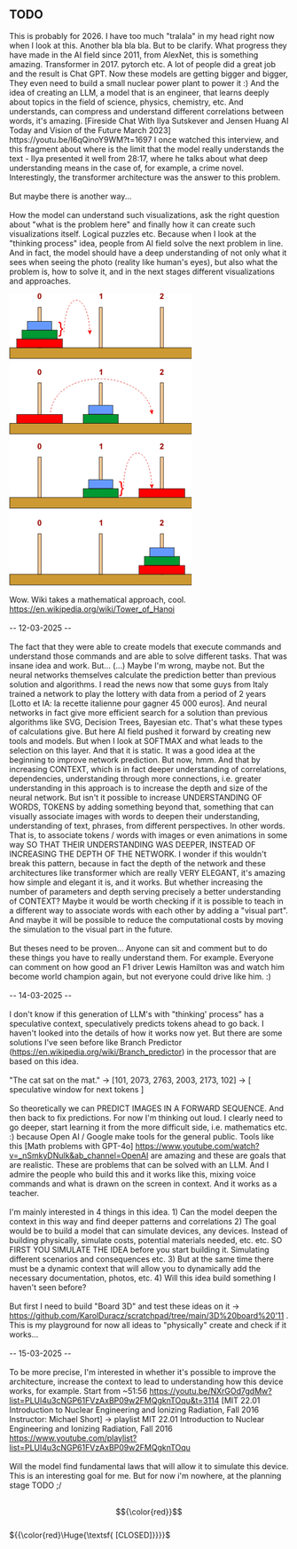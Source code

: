 <h2>TODO</h2>
This is probably for 2026. I have too much "tralala" in my head right now when I look at this. Another bla bla bla. But to be clarify. What progress they have made in the AI ​​field since 2011, from AlexNet, this is something amazing. Transformer in 2017. pytorch etc. A lot of people did a great job and the result is Chat GPT. Now these models are getting bigger and bigger, They even need to build a small nuclear power plant to power it :) And the idea of ​​creating an LLM, a model that is an engineer, that learns deeply about topics in the field of science, physics, chemistry, etc. And understands, can compress and understand different correlations between words, it's amazing. [Fireside Chat With Ilya Sutskever and Jensen Huang AI Today and Vision of the Future March 2023] https://youtu.be/I6qQinoY9WM?t=1697 I once watched this interview, and this fragment about where is the limit that the model really understands the text - Ilya presented it well from 28:17, where he talks about what deep understanding means in the case of, for example, a crime novel. Interestingly, the transformer architecture was the answer to this problem.
<br /><br />
But maybe there is another way...
<br /><br />
How the model can understand such visualizations, ask the right question about "what is the problem here" and finally how it can create such visualizations itself. Logical puzzles etc. Because when I look at the "thinking process" idea, people from AI field solve the next problem in line. And in fact, the model should have a deep understanding of not only what it sees when seeing the photo (reality like human's eyes), but also what the problem is, how to solve it, and in the next stages different visualizations and approaches.

![dump](https://github.com/KarolDuracz/scratchpad/blob/main/MachineLearning/ML%20with%20EurekaLabs/03-03-2025%20-%20Hanoi%20Tower/1005_08.gif?raw=true)

Wow. Wiki takes a mathematical approach, cool. https://en.wikipedia.org/wiki/Tower_of_Hanoi
<br /><br />
-- 12-03-2025 -- 
<br /><br />
The fact that they were able to create models that execute commands and understand those commands and are able to solve different tasks. That was insane idea and work. But... (...) Maybe I'm wrong, maybe not. But the neural networks themselves calculate the prediction better than previous solution and algorithms. I read the news now that some guys from Italy trained a network to play the lottery with data from a period of 2 years [Lotto et IA: la recette italienne pour gagner 45 000 euros]. And neural networks in fact give more efficient search for a solution than previous algorithms like SVG, Decision Trees, Bayesian etc. That's what these types of calculations give. But here AI field pushed it forward by creating new tools and models. But when I look at SOFTMAX and what leads to the selection on this layer. And that it is static. It was a good idea at the beginning to improve network prediction. But now, hmm. And that by increasing CONTEXT, which is in fact deeper understanding of correlations, dependencies, understanding through more connections, i.e. greater understanding in this approach is to increase the depth and size of the neural network. But isn't it possible to increase UNDERSTANDING OF WORDS, TOKENS by adding something beyond that, something that can visually associate images with words to deepen their understanding, understanding of text, phrases, from different perspectives. In other words. That is, to associate tokens / words with images or even animations in some way SO THAT THEIR UNDERSTANDING WAS DEEPER, INSTEAD OF INCREASING THE DEPTH OF THE NETWORK. I wonder if this wouldn't break this pattern, because in fact the depth of the network and these architectures like transformer which are really VERY ELEGANT, it's amazing how simple and elegant it is, and it works. But whether increasing the number of parameters and depth serving precisely a better understanding of CONTEXT? Maybe it would be worth checking if it is possible to teach in a different way to associate words with each other by adding a "visual part". And maybe it will be possible to reduce the computational costs by moving the simulation to the visual part in the future.
<br /><br />
But theses need to be proven...  Anyone can sit and comment but to do these things you have to really understand them. For example. Everyone can comment on how good an F1 driver Lewis Hamilton was and watch him become world champion again, but not everyone could drive like him. :) 
<br /><br />
-- 14-03-2025 -- 
<br /><br />
I don't know if this generation of LLM's with "thinking' process" has a speculative context, speculatively predicts tokens ahead to go back. I haven't looked into the details of how it works now yet. But there are some solutions I've seen before like Branch Predictor (https://en.wikipedia.org/wiki/Branch_predictor) in the processor that are based on this idea. 
<br /><br />
"The cat sat on the mat." → [101, 2073, 2763, 2003, 2173, 102] → [ speculative window for next tokens ]
<br /><br />
So theoretically we can PREDICT IMAGES IN A FORWARD SEQUENCE. And then back to fix predictions. For now I'm thinking out loud. I clearly need to go deeper, start learning it from the more difficult side, i.e. mathematics etc. :) because Open AI / Google make tools for the general public. Tools like this [Math problems with GPT-4o] https://www.youtube.com/watch?v=_nSmkyDNulk&ab_channel=OpenAI are amazing and these are goals that are realistic. These are problems that can be solved with an LLM. And I admire the people who build this and it works like this, mixing voice commands and what is drawn on the screen in context. And it works as a teacher. 
<br /><br />
I'm mainly interested in 4 things in this idea. 1) Can the model deepen the context in this way and find deeper patterns and correlations 2) The goal would be to build a model that can simulate devices, any devices. Instead of building physically, simulate costs, potential materials needed, etc. etc. SO FIRST YOU SIMULATE THE IDEA before you start building it. Simulating different scenarios and consequences etc.  3) But at the same time there must be a dynamic context that will allow you to dynamically add the necessary documentation, photos, etc. 4) Will this idea build something I haven't seen before?
<br /><br />
But first I need to build "Board 3D" and test these ideas on it → https://github.com/KarolDuracz/scratchpad/tree/main/3D%20board%20'11 . This is my playground for now all ideas to "physically" create and check if it works...
<br /><br />
-- 15-03-2025 -- 
<br /><br />
To be more precise, I'm interested in whether it's possible to improve the architecture, increase the context to lead to understanding how this device works, for example. Start from ~51:56 https://youtu.be/NXrGOd7gdMw?list=PLUl4u3cNGP61FVzAxBP09w2FMQgknTOqu&t=3114 [MIT 22.01 Introduction to Nuclear Engineering and Ionizing Radiation, Fall 2016
Instructor: Michael Short] → playlist MIT 22.01 Introduction to Nuclear Engineering and Ionizing Radiation, Fall 2016 https://www.youtube.com/playlist?list=PLUl4u3cNGP61FVzAxBP09w2FMQgknTOqu
<br /><br />
Will the model find fundamental laws that will allow it to simulate this device. This is an interesting goal for me. But for now i'm nowhere, at the planning stage TODO ;/ 
<br /><br />

$${\color{red}}$$	
		${{\color{red}\Huge{\textsf{    [CLOSED]}}}}\$
